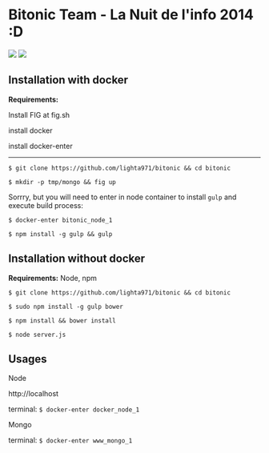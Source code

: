 Bitonic Team - La Nuit de l'info 2014 :D
===================

[<img src="http://i.imgur.com/7CET5LB.png" />](http://i.imgur.com/7CET5LB.png)
[<img src="http://i.imgur.com/QwLcsiD.png" />](http://i.imgur.com/QwLcsiD.png)

Installation with docker
-------------
**Requirements:**

Install FIG at fig.sh

install docker

install docker-enter

----------------------------

`$ git clone https://github.com/lighta971/bitonic && cd bitonic`

`$ mkdir -p tmp/mongo && fig up`

Sorrry, but you will need to enter in node container to install `gulp` and execute build process:

`$ docker-enter bitonic_node_1`

`$ npm install -g gulp && gulp`

Installation without docker
-------------

**Requirements:**
Node, npm

`$ git clone https://github.com/lighta971/bitonic && cd bitonic`

`$ sudo npm install -g gulp bower`

`$ npm install && bower install`

`$ node server.js`

Usages
-------------------------

Node

http://localhost

terminal: `$ docker-enter docker_node_1`

Mongo

terminal: `$ docker-enter www_mongo_1`


